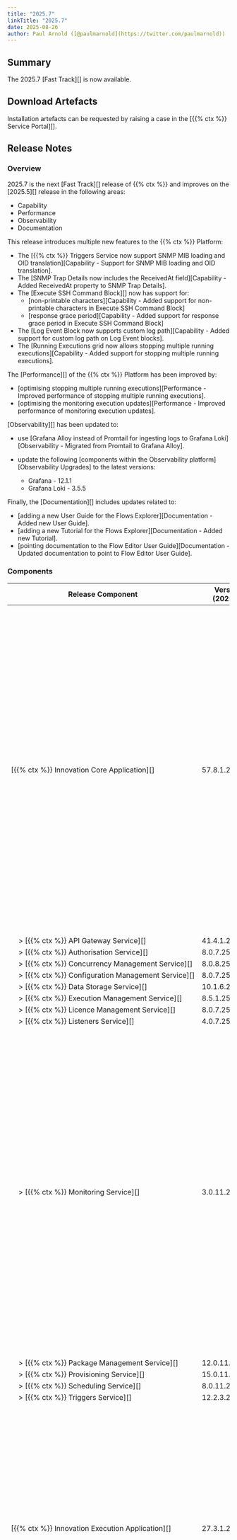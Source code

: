 ```yaml
---
title: "2025.7"
linkTitle: "2025.7"
date: 2025-08-26
author: Paul Arnold ([@paulmarnold](https://twitter.com/paulmarnold))
---
```


## Summary

The 2025.7 [Fast Track][] is now available.

## Download Artefacts

Installation artefacts can be requested by raising a case in the [{{% ctx %}} Service Portal][].

## Release Notes

### Overview

2025.7 is the next [Fast Track][] release of {{% ctx %}} and improves on the [2025.5][] release in the following areas:

* Capability
* Performance
* Observability
* Documentation

This release introduces multiple new features to the {{% ctx %}} Platform:

* The [{{% ctx %}} Triggers Service now support SNMP MIB loading and OID translation][Capability - Support for SNMP MIB loading and OID translation].
* The [SNMP Trap Details now includes the ReceivedAt field][Capability - Added ReceivedAt property to SNMP Trap Details].
* The [Execute SSH Command Block][] now has support for:
  * [non-printable characters][Capability - Added support for non-printable characters in Execute SSH Command Block]
  * [response grace period][Capability - Added support for response grace period in Execute SSH Command Block]
* The [Log Event Block now supports custom log path][Capability - Added support for custom log path on Log Event blocks].
* The [Running Executions grid now allows stopping multiple running executions][Capability - Added support for stopping multiple running executions].

The [Performance][] of the {{% ctx %}} Platform has been improved by:

* [optimising stopping multiple running executions][Performance - Improved performance of stopping multiple running executions].
* [optimising the monitoring execution updates][Performance - Improved performance of monitoring execution updates].

[Observability][] has been updated to:

* use [Grafana Alloy instead of Promtail for ingesting logs to Grafana Loki][Observability - Migrated from Promtail to Grafana Alloy].
* update the following [components within the Observability platform][Observability Upgrades] to the latest versions:

  * Grafana - 12.1.1
  * Grafana Loki - 3.5.5

Finally, the [Documentation][] includes updates related to:

* [adding a new User Guide for the Flows Explorer][Documentation - Added new User Guide].
* [adding a new Tutorial for the Flows Explorer][Documentation - Added new Tutorial].
* [pointing documentation to the Flow Editor User Guide][Documentation - Updated documentation to point to Flow Editor User Guide].

### Components

| <nobr> Release Component </nobr>                                               | Version (2025.5) | Version (2025.7) | Updated | Update Type | Breaking Change | Notes                                                                                                                                                                                                                                                                                                                                                                  |
|--------------------------------------------------------------------------------|------------------|------------------|---------|-------------|-----------------|------------------------------------------------------------------------------------------------------------------------------------------------------------------------------------------------------------------------------------------------------------------------------------------------------------------------------------------------------------------------|
| <nobr>[{{% ctx %}} Innovation Core Application][] </nobr>                      | 57.8.1.25310     | 58.2.1.25350     | Yes     | Major       | Potential       | Major changes occurred between releases, these changes are related to the [{{% ctx %}} Monitoring Service][] by batching execution updates from the [{{% ctx %}} Execution Service][] rather than sending each update individually and is [potentially breaking][Potential Breaking - Improved performance of monitoring execution updates] between 2025.5 and 2025.7. |
| <nobr>&nbsp; &nbsp; > [{{% ctx %}} API Gateway Service][] </nobr>              | 41.4.1.25310     | 41.6.1.25350     | Yes     | Minor       | N/A             |                                                                                                                                                                                                                                                                                                                                                                        |
| <nobr>&nbsp; &nbsp; > [{{% ctx %}} Authorisation Service][] </nobr>            | 8.0.7.25260      | 8.0.10.25350     | Yes     | Patch       | N/A             |                                                                                                                                                                                                                                                                                                                                                                        |
| <nobr>&nbsp; &nbsp; > [{{% ctx %}} Concurrency Management Service][] </nobr>   | 8.0.8.25260      | 8.0.11.25350     | Yes     | Patch       | N/A             |                                                                                                                                                                                                                                                                                                                                                                        |
| <nobr>&nbsp; &nbsp; > [{{% ctx %}} Configuration Management Service][] </nobr> | 8.0.7.25260      | 8.0.8.25350      | Yes     | Patch       | N/A             |                                                                                                                                                                                                                                                                                                                                                                        |
| <nobr>&nbsp; &nbsp; > [{{% ctx %}} Data Storage Service][] </nobr>             | 10.1.6.25260     | 10.1.7.25350     | Yes     | Patch       | N/A             |                                                                                                                                                                                                                                                                                                                                                                        |
| <nobr>&nbsp; &nbsp; > [{{% ctx %}} Execution Management Service][] </nobr>     | 8.5.1.25310      | 8.5.5.25350      | Yes     | Patch       | N/A             |                                                                                                                                                                                                                                                                                                                                                                        |
| <nobr>&nbsp; &nbsp; > [{{% ctx %}} Licence Management Service][] </nobr>       | 8.0.7.25260      | 8.0.8.25350      | Yes     | Patch       | N/A             |                                                                                                                                                                                                                                                                                                                                                                        |
| <nobr>&nbsp; &nbsp; > [{{% ctx %}} Listeners Service][] </nobr>                | 4.0.7.25260      | 4.0.14.25350     | Yes     | Patch       | N/A             |                                                                                                                                                                                                                                                                                                                                                                        |
| <nobr>&nbsp; &nbsp; > [{{% ctx %}} Monitoring Service][] </nobr>               | 3.0.11.25310     | 4.0.3.25350      | Yes     | Major       | Potential       | Major changes occurred between releases, these changes are related to the [{{% ctx %}} Monitoring Service][] by batching execution updates from the [{{% ctx %}} Execution Service][] rather than sending each update individually and is [potentially breaking][Potential Breaking - Improved performance of monitoring execution updates] between 2025.5 and 2025.7. |
| <nobr>&nbsp; &nbsp; > [{{% ctx %}} Package Management Service][] </nobr>       | 12.0.11.25260    | 12.0.15.25350    | Yes     | Patch       | N/A             |                                                                                                                                                                                                                                                                                                                                                                        |
| <nobr>&nbsp; &nbsp; > [{{% ctx %}} Provisioning Service][] </nobr>             | 15.0.11.25310    | 15.0.16.25350    | Yes     | Patch       | N/A             |                                                                                                                                                                                                                                                                                                                                                                        |
| <nobr>&nbsp; &nbsp; > [{{% ctx %}} Scheduling Service][] </nobr>               | 8.0.11.25310     | 8.0.16.25350     | Yes     | Patch       | N/A             |                                                                                                                                                                                                                                                                                                                                                                        |
| <nobr>&nbsp; &nbsp; > [{{% ctx %}} Triggers Service][] </nobr>                 | 12.2.3.25310     | 12.4.3.25350     | Yes     | Minor       | N/A             |                                                                                                                                                                                                                                                                                                                                                                        |
| <nobr>[{{% ctx %}} Innovation Execution Application][] </nobr>                 | 27.3.1.25310     | 28.2.1.25350     | Yes     | Major       | Potential       | Major changes occurred between releases, these changes are related to improving performance of stopping multiple running executions and is [potentially breaking][Potential Breaking - Improved performance of stopping multiple running executions] between 2025.5 and 2025.7.                                                                                        |
| <nobr>&nbsp; &nbsp; > [{{% ctx %}} Execution Service][] </nobr>                | 27.3.1.25310     | 28.2.1.25350     | Yes     | Major       | Potential       | Major changes occurred between releases, these changes are related to improving performance of stopping multiple running executions and is [potentially breaking][Potential Breaking - Improved performance of stopping multiple running executions] between 2025.5 and 2025.7.                                                                                        |
| <nobr>[{{% ctx %}} Gateway][Gateway] </nobr>                                   | 13.5.0.25260     | 13.17.1.25350    | Yes     | Minor       | Potential       | Major changes occurred between releases, these changes are related to improving performance of stopping multiple running executions and is [potentially breaking][Potential Breaking - Improved performance of stopping multiple running executions] between 2025.5 and 2025.7.                                                                                        |
| <nobr>[{{% ctx %}} Blocks Package][Blocks] </nobr>                             | 48.5.1.25260     | 49.0.1.25350     | Yes     | Major       | N/A             |                                                                                                                                                                                                                                                                                                                                                                        |
| <nobr>[{{% ctx %}} Interaction Portal][Interaction Portal] </nobr>             | 3.2.0.25260      | 3.2.1.25350      | Yes     | Patch       | N/A             |                                                                                                                                                                                                                                                                                                                                                                        |
| <nobr>{{% ctx %}} App Server Install Scripts </nobr>                           | 5.2.11.25260     | 5.2.11.25260     | No      | N/A         | N/A             |                                                                                                                                                                                                                                                                                                                                                                        |
| <nobr>&nbsp; &nbsp; > {{% ctx %}} App Server Backup </nobr>                    | 1.0.1.25230      | 1.0.1.25230      | No      | N/A         | N/A             |                                                                                                                                                                                                                                                                                                                                                                        |
| <nobr>&nbsp; &nbsp; > {{% ctx %}} App Server Recovery </nobr>                  | 1.0.1.25230      | 1.0.1.25230      | No      | N/A         | N/A             |                                                                                                                                                                                                                                                                                                                                                                        |
| <nobr>&nbsp; &nbsp; > {{% ctx %}} App Server Encryption Key Backup </nobr>     | 1.0.0.25210      | 1.0.0.25210      | No      | N/A         | N/A             |                                                                                                                                                                                                                                                                                                                                                                        |
| <nobr>&nbsp; &nbsp; > {{% ctx %}} App Server Encryption Key Recovery </nobr>   | 1.0.0.25210      | 1.0.0.25210      | No      | N/A         | N/A             |                                                                                                                                                                                                                                                                                                                                                                        |
| <nobr>{{% ctx %}} Web App Server Install Scripts </nobr>                       | 8.1.6.25250      | 8.1.6.25250      | No      | N/A         | N/A             |                                                                                                                                                                                                                                                                                                                                                                        |
| <nobr>&nbsp; &nbsp; > {{% ctx %}} Web App Server Backup </nobr>                | 1.0.1.25230      | 1.0.1.25230      | No      | N/A         | N/A             |                                                                                                                                                                                                                                                                                                                                                                        |
| <nobr>&nbsp; &nbsp; > {{% ctx %}} Web App Server Recovery </nobr>              | 1.0.1.25230      | 1.0.1.25230      | No      | N/A         | N/A             |                                                                                                                                                                                                                                                                                                                                                                        |
| <nobr>{{% ctx %}} Upgrade Scripts </nobr>                                      | 1.2.22.25260     | 1.2.22.25260     | No      | N/A         | N/A             |                                                                                                                                                                                                                                                                                                                                                                        |
| <nobr>{{% ctx %}} Licence Fingerprint Generator </nobr>                        | 4.1.1.25130      | 4.1.1.25130      | No      | N/A         | N/A             |                                                                                                                                                                                                                                                                                                                                                                        |
| <nobr>{{% ctx %}} Encryption Key Generator </nobr>                             | 2.0.0.24350      | 2.0.0.24350      | No      | N/A         | N/A             |                                                                                                                                                                                                                                                                                                                                                                        |
| <nobr>{{% ctx %}} Encryptor </nobr>                                            | 3.2.0.25160      | 3.2.0.25160      | No      | N/A         | N/A             |                                                                                                                                                                                                                                                                                                                                                                        |
| <nobr>{{% ctx %}} Flows Upgrader </nobr>                                       | 2.0.2.25220      | 2.1.1.25340      | Yes     | Minor       | N/A             |                                                                                                                                                                                                                                                                                                                                                                        |
| <nobr>{{% ctx %}} Observability</nobr>                                         | 3.0.0            | 4.0.0            | Yes     | Major       | No              |                                                                                                                                                                                                                                                                                                                                                                        |

### Features

#### Capability

##### Support for SNMP MIB loading and OID translation

Within the server hosting [{{% ctx %}} Gateway][Gateway], the user can now add `MIBs` to the preconfigured `MIBs` folder, which is created on first start up of [{{% ctx %}} Gateway][Gateway] and can be found in `%PROGRAMDATA%\Cortex\Configuration\Triggers\SNMP\MIBs`.  
The `MIBs` folder can contain multiple `MIB` files, and can be organised using sub-folders.  
Files with a `.mib` extension will be loaded by [{{% ctx %}} Gateway][Gateway] on startup, then sent to the [{{% ctx %}} Triggers Service][] where they are used to translate `OIDs` in `SNMP` traps into a more human-readable format.  
Changes to any of the `.mib` files, or new files added, or existing files deleted will be detected and reloaded automatically.  

Affected Components:

* [{{% ctx %}} Gateway][Gateway]
* [{{% ctx %}} Innovation Core Application][]
  * [{{% ctx %}} API Gateway Service][]
  * [{{% ctx %}} Listeners Service][]
  * [{{% ctx %}} Triggers Service][]

##### Added ReceivedAt property to SNMP Trap Details

A new `ReceivedAt` property has been added to the SNMP Trap Details that are passed as an input variable of a flow configured to be run by SNMP traps matching a configured an SNMP trigger.  
This property contains the date and time that the trap was received by the [{{% ctx %}} Triggers Service][] in the `ISO 8601 Standard`.

Affected Components:

* [{{% ctx %}} Innovation Core Application][]
  * [{{% ctx %}} API Gateway Service][]
  * [{{% ctx %}} Listeners Service][]
  * [{{% ctx %}} Triggers Service][]

##### Added support for non-printable characters in Execute SSH Command Block

The [Execute SSH Command Block][] has been updated to support commands that either don't echo back or contain non-printable characters in the response. An example of this is when a command is run that does not return any output, such as `echo -n ""`, or when a command contains non-printable characters, such as a password.  

{{% alert title="Note" %}}
The `StrictResponseMatching` option can now be added in the advanced block properties {{< ahref path="Cortex.Reference.Blocks.Ssh.ExecuteSshCommand.ExecuteSshCommandBlock.ConfigurationSettings" version="2025.7" title="Configuration Settings" >}}, allowing it to be overwritten on a per block basis using the advanced {{< ahref path="Cortex.Reference.Blocks.Ssh.ExecuteSshCommand.ExecuteSshCommandBlock.ConfigurationSettings" version="2025.7" title="Configuration Settings" >}} block property of the {{< ahref path="Cortex.Reference.Blocks.Ssh.ExecuteSshCommand.ExecuteSshCommandBlock.MainDoc" version="2025.7" title="Execute SSH Command Block" >}}.  
`StrictResponseMatching` can be set to `false`, allowing to match any response text before the `terminalPrompt`. Default is `true`.  
{{% /alert %}}

Affected Components:

* [{{% ctx %}} Block Packages][Blocks]

##### Added support for response grace period in Execute SSH Command Block

The [Execute SSH Command Block][] has been updated to allow for a `ResponseGracePeriod` to be set, which is the number of milliseconds to wait after receiving a matching response and `terminalPrompt`, before assigning the response to the block output variable and continuing the flow.  
This is useful in cases where a device is returning the response in batches and one of the batches matches the expected response and `terminalPrompt`, but the full response has not yet been received from the device.  

{{% alert title="Note" %}}
The `ResponseGracePeriod` option can now be added in the advanced block properties {{< ahref path="Cortex.Reference.Blocks.Ssh.ExecuteSshCommand.ExecuteSshCommandBlock.ConfigurationSettings" version="2025.7" title="Configuration Settings" >}}, allowing it to be overwritten on a per block basis using the advanced {{< ahref path="Cortex.Reference.Blocks.Ssh.ExecuteSshCommand.ExecuteSshCommandBlock.ConfigurationSettings" version="2025.7" title="Configuration Settings" >}} block property of the {{< ahref path="Cortex.Reference.Blocks.Ssh.ExecuteSshCommand.ExecuteSshCommandBlock.MainDoc" version="2025.7" title="Execute SSH Command Block" >}}.  
`ResponseGracePeriod` can be set to any number, which is the number of milliseconds to wait for a response before checking the response. Default is `0`.
{{% /alert %}}

Affected Components:

* [{{% ctx %}} Block Packages][Blocks]

##### Added support for custom log path on Log Event blocks

The [Log Event Block][] has been updated to allow the developer to provide a custom log path where it should write its log to. This is configurable on a per block basis.  
The advanced `Event Log Path` block property allows to specify the path to log to, which is used instead of the default path.  
By default, the property is empty, allowing the log to be written to the default path configured in the Execution Service's AppSettings.  

{{% alert title="Note" %}}
Supported path formats are:

* Local Absolute paths, e.g. `C:\Logs\MyLog.log`
* Local Relative paths, e.g. `.\Logs\MyLog.log` (relative to the Execution Service `work` directory)
* Remote UNC paths, e.g. `\\server\c$\Logs\MyLog.log` (requires `Run As` property to also be configured with a `LogonType` as `NewCredentials`)
* Remote Share paths, e.g. `\\server\myshare\Logs\MyLog.log` (requires `Run As` property to also be configured with a `LogonType` as `NewCredentials`)
{{% /alert %}}

Affected Components:

* [{{% ctx %}} Gateway][Gateway]
* [{{% ctx %}} Block Packages][Blocks]
* [{{% ctx %}} Innovation Core Application][]
  * [{{% ctx %}} API Gateway Service][]
  * [{{% ctx %}} Execution Management Service][]
  * [{{% ctx %}} Monitoring Service][]
  * [{{% ctx %}} Package Management Service][]
  * [{{% ctx %}} Provisioning Service][]
  * [{{% ctx %}} Scheduling Service][]
  * [{{% ctx %}} Triggers Service][]
* [{{% ctx %}} Innovation Execution Application][]
  * [{{% ctx %}} Execution Service][]
* {{% ctx %}} Flows Upgrader

##### Added support for stopping multiple running executions

The executions in the [Running Executions][] grid, which can be found in the [Packages][] page of [{{% ctx %}} Gateway][Gateway], has been updated to allow the administrator to select multiple executions, and stop them at once.

{{% alert title="Note" %}}
Executions can be selected using the `Shift` and `Ctrl` keys.
{{% /alert %}}

Affected Components:

* [{{% ctx %}} Gateway][Gateway]

#### Performance

##### Improved performance of stopping multiple running executions

The {{% ctx %}} Platform has been updated to optimise the stopping of multiple executions using batch requests downstream from [{{% ctx %}} Gateway][Gateway], instead of making individual requests for each execution.

Affected Components:

* [{{% ctx %}} Gateway][Gateway]
* [{{% ctx %}} Innovation Core Application][]
  * [{{% ctx %}} API Gateway Service][]
  * [{{% ctx %}} Authorisation Service][]
  * [{{% ctx %}} Concurrency Management Service][]
  * [{{% ctx %}} Execution Management Service][]
  * [{{% ctx %}} Listeners Service][]
  * [{{% ctx %}} Monitoring Service][]
  * [{{% ctx %}} Package Management Service][]
  * [{{% ctx %}} Provisioning Service][]
  * [{{% ctx %}} Scheduling Service][]
  * [{{% ctx %}} Triggers Service][]
* [{{% ctx %}} Innovation Execution Application][]
  * [{{% ctx %}} Execution Service][]

##### Improved performance of monitoring execution updates

The {{% ctx %}} Platform has been updated to optimise the performance of the [{{% ctx %}} Monitoring Service][] by batching execution updates from the [{{% ctx %}} Execution Service][] rather than sending each update individually. This reduces the number of messages sent to the [{{% ctx %}} Monitoring Service][] and improves overall performance.

Affected Components:

* [{{% ctx %}} Innovation Core Application][]
  * [{{% ctx %}} API Gateway Service][]
  * [{{% ctx %}} Execution Management Service][]
  * [{{% ctx %}} Monitoring Service][]
  * [{{% ctx %}} Provisioning Service][]
  * [{{% ctx %}} Scheduling Service][]
  * [{{% ctx %}} Triggers Service][]
* [{{% ctx %}} Innovation Execution Application][]
  * [{{% ctx %}} Execution Service][]

#### Observability

##### Migrated from Promtail to Grafana Alloy

{{% ctx %}} Observability has been updated to use [Grafana Alloy][] instead of [Promtail][] for ingesting logs to [Grafana Loki][]. This is due to [Promtail][] having been deprecated and marked as end-of-life on the 2nd of March 2026.

{{% alert title="Note" %}}
There is currently no documentation on how to migrate from `Promtail` to `Grafana Alloy`. This will be added in `2025.9`.
In the meantime, for further assistance, please raise a case in the {{< ahref path="Cortex.ServicePortal.MainDoc" version="2025.7" title="{{% ctx %}} Service Portal" >}}.
{{% /alert %}}

Affected Components:

* {{% ctx %}} Observability

##### Observability Upgrades

Grafana and Grafana Loki have been updated to the latest versions, all related documentation and screenshots have been updated to reflect these changes.

* Grafana - 12.1.1
* Grafana Loki - 3.5.5

Affected Components:

* Grafana
* Grafana Loki

#### Documentation

##### Added new User Guide

A new User Guide have been added to the {{% ctx %}} Product Portal about the [Flows Explorer][User Guide - Flows Explorer].

##### Added new Tutorial

A new Tutorial has been added to the {{% ctx %}} Product Portal about the [Flows Explorer][Tutorial - Flows Explorer].

##### Updated documentation to point to Flow Editor User Guide

Documentation has been updated to point to the [Flow Editor][User Guide - Flow Editor] instead of the original `Cortex Studio` page.

### Bug Fixes

#### Capability

##### TypeOfFlow not being preserved during upgrade

The `{{% ctx%}} Flows Upgrader` has been updated to preserve the `TypeOfFlow` property when upgrading flows. If no `TypeOfFlow` is set, it will default to `Flow`.

Affected Components:

* {{% ctx %}} Flows Upgrader

### Deprecated Features

The following features have been deprecated in the 2025.7 release:

* `{{% ctx %}} Observability` - Versions before `4.0.0` have been deprecated as they use [Promtail][] which has been deprecated and marked as end-of-life on the 2nd of March 2026.

### Removed Features

There are no features removed in the 2025.7 release of the {{% ctx %}} Platform.

### Potential Breaking Changes

The following may potentially break interactions with the {{% ctx %}} Platform:

#### Improved performance of monitoring execution updates

The [{{% ctx %}} Monitoring Service][] has been updated to batch execution updates from the [{{% ctx %}} Execution Service][] rather than sending each update individually.
This will break monitoring of executions from a previous version of the [{{% ctx %}} Execution Service][], such as 2025.5, as the [{{% ctx %}} Monitoring Service][] will not be able to process the updates sent by the [{{% ctx %}} Execution Service][] as the contract has changed.

#### Improved performance of stopping multiple running executions

The [{{% ctx %}} Execution Service][] has been updated to optimise the stopping of multiple executions using batch requests downstream from [{{% ctx %}} Gateway][Gateway], instead of making individual requests for each execution.
This will break stopping of single executions on a previous version of the [{{% ctx %}} Execution Service][] using the new version of [{{% ctx %}} Gateway][Gateway], such as 2025.5, as the contract has changed.

### Breaking Changes

There are no known breaking changes as part of the 2025.7 release of the {{% ctx %}} Platform.

### Known Limitations

Known limitations have been added within the 2025.7 release of the {{% ctx %}} Platform:

* Old executions that were running before the upgrade to 2025.7 will not be able to be monitored by the [{{% ctx %}} Monitoring Service][] as the contract has changed.
* Stopping of single executions on a previous version of the [{{% ctx %}} Execution Service][] using the new version of [{{% ctx %}} Gateway][Gateway] will not work as the contract has changed.

## Version Support

### Operating Systems

| OS Type | Supported Versions                                |
|---------|---------------------------------------------------|
| Windows | <ul><li>Server 2019</li><li>Server 2022</li></ul> |
| Linux   | Linux is not currently supported                  |

### 7.X Compatibility

| 7.X Version | Is compatible? | Notes                                        |
|-------------|----------------|----------------------------------------------|
| 7.3         | Yes            |                                              |
| 7.2         | Yes            |                                              |
| 7.1         | No             | Need to upgrade 7.1 to 7.2 for compatibility |
| 7.0         | No             | Need to upgrade 7.0 to 7.2 for compatibility |

### Flow Compatibility

| Release | Compatibility Version |
|---------|-----------------------|
| 2025.7  | 32.25320              |
| 2025.5  | 31.24311              |
| 2025.3  | 31.24311              |
| 2025.1  | 31.24311              |
| 2024.11 | 31.24311              |
| 2024.9  | 31.24311              |
| 2024.7  | 31.24311              |
| 2024.5  | 31.24311              |
| 2024.3  | 30                    |

### Observability Compatibility

| Release | Grafana Version          | Grafana Loki Version | {{% ctx %}} Observability Version         |
|---------|--------------------------|----------------------|-------------------------------------------|
| 2025.7  | [12.1.1][Grafana 12.1.1] | [3.5.5][Loki 3.5.5]  | [4.0.0][Observability 4.0.0]              |
| 2025.3  | [10.4.1][Grafana 10.4.1] | [3.0.0][Loki 3.0.0]  | [3.0.0][Observability 3.0.0] (deprecated) |
| 2025.1  | [10.4.1][Grafana 10.4.1] | [3.0.0][Loki 3.0.0]  | [3.0.0][Observability 3.0.0] (deprecated) |
| 2024.11 | [10.4.1][Grafana 10.4.1] | [3.0.0][Loki 3.0.0]  | [3.0.0][Observability 3.0.0] (deprecated) |
| 2024.9  | [10.4.1][Grafana 10.4.1] | [3.0.0][Loki 3.0.0]  | [3.0.0][Observability 3.0.0] (deprecated) |
| 2024.7  | [10.4.1][Grafana 10.4.1] | [3.0.0][Loki 3.0.0]  | [3.0.0][Observability 3.0.0] (deprecated) |
| 2024.5  | [10.4.1][Grafana 10.4.1] | [3.0.0][Loki 3.0.0]  | [3.0.0][Observability 3.0.0] (deprecated) |
| 2024.3  | [8.5.4][Grafana 8.5.4]   | [2.5.0][Loki 2.5.0]  | [2.2.0][Observability 2.2.0] (deprecated) |

## Install Instructions

If you are installing a new 2025.7 platform or adding it to an existing {{% ctx %}} 7 Installation see the guidance below; otherwise, if you are upgrading from an existing 2025.5 platform refer to the [Upgrade Instructions][].

Installing {{% ctx %}} Only:

* [Multiple Server - With HA][Innovation Only - Multiple Server - With HA]
* [Single Server - Without HA][Innovation Only - Single Server - Without HA]

Adding {{% ctx %}} to a {{% ctx %}} 7 Installation:

* [Multiple Server - With HA][Adding Innovation to a 7.2 Installation - Multiple Server - With HA]
* [Single Server - Without HA][Adding Innovation to a 7.2 Installation - Single Server - Without HA]

## Upgrade Instructions

If you are upgrading from an existing 2025.5 platform see the guidance below:

Upgrading {{% ctx %}}:

* [Multiple Server - With HA][Upgrade - Multiple Server - With HA]
* [Single Server - Without HA][Upgrade - Single Server - Without HA]

## Upcoming Releases

Releases are currently forecast to be made available on:

| Release | Release Type   | Forecast Release Date             |
|---------|----------------|-----------------------------------|
| 2025.7  | [Fast Track][] | Week commencing 26th August 2025  |
| 2025.9  | [Release][]    | Week commencing 6th October 2025  |
| 2025.11 | [Fast Track][] | Week commencing 1st December 2025 |
| 2026.1  | [Fast Track][] | Week commencing 9th February 2026 |
| 2026.3  | [Release][]    | Week commencing 6th April 2026    |

[{{% ctx %}} Innovation Core Application]: {{< url path="Cortex.Guides.CortexInnovation.CoreApplication.MainDoc" version="2025.7" >}}
[{{% ctx %}} API Gateway Service]: {{< url path="Cortex.Guides.CortexInnovation.CoreApplication.Services.ApiGatewayService.MainDoc" version="2025.7" >}}
[{{% ctx %}} Authorisation Service]: {{< url path="Cortex.Guides.CortexInnovation.CoreApplication.Services.AuthorisationService.MainDoc" version="2025.7" >}}
[{{% ctx %}} Concurrency Management Service]: {{< url path="Cortex.Guides.CortexInnovation.CoreApplication.Services.ConcurrencyManagementService.MainDoc" version="2025.7" >}}
[{{% ctx %}} Configuration Management Service]: {{< url path="Cortex.Guides.CortexInnovation.CoreApplication.Services.ConfigurationManagementService.MainDoc" version="2025.7" >}}
[{{% ctx %}} Data Storage Service]: {{< url path="Cortex.Guides.CortexInnovation.CoreApplication.Services.DataStorageService.MainDoc" version="2025.7" >}}
[{{% ctx %}} Execution Management Service]: {{< url path="Cortex.Guides.CortexInnovation.CoreApplication.Services.ExecutionManagementService.MainDoc" version="2025.7" >}}
[{{% ctx %}} Licence Management Service]: {{< url path="Cortex.Guides.CortexInnovation.CoreApplication.Services.LicenceManagementService.MainDoc" version="2025.7" >}}
[{{% ctx %}} Listeners Service]: {{< url path="Cortex.Guides.CortexInnovation.CoreApplication.Services.ListenersService.MainDoc" version="2025.7" >}}
[{{% ctx %}} Monitoring Service]: {{< url path="Cortex.Guides.CortexInnovation.CoreApplication.Services.MonitoringService.MainDoc" version="2025.7" >}}
[{{% ctx %}} Package Management Service]: {{< url path="Cortex.Guides.CortexInnovation.CoreApplication.Services.PackageManagementService.MainDoc" version="2025.7" >}}
[{{% ctx %}} Provisioning Service]: {{< url path="Cortex.Guides.CortexInnovation.CoreApplication.Services.ProvisioningService.MainDoc" version="2025.7" >}}
[{{% ctx %}} Scheduling Service]: {{< url path="Cortex.Guides.CortexInnovation.CoreApplication.Services.SchedulingService.MainDoc" version="2025.7" >}}
[{{% ctx %}} Triggers Service]: {{< url path="Cortex.Guides.CortexInnovation.CoreApplication.Services.TriggersService.MainDoc" version="2025.7" >}}
[{{% ctx %}} Innovation Execution Application]: {{< url path="Cortex.Guides.CortexInnovation.ExecutionApplication.MainDoc" version="2025.7" >}}
[{{% ctx %}} Execution Service]: {{< url path="Cortex.Guides.CortexInnovation.ExecutionApplication.Services.ExecutionService.MainDoc" version="2025.7" >}}
[Interaction Portal]: {{< url path="Cortex.Guides.UserGuides.UserInterfaces.CortexInteractionPortal.MainDoc" version="2025.7" >}}

[Running Executions]: {{< url path="Cortex.Guides.UserGuides.UserInterfaces.Gateway.Admin.Packages.PackageVersionEditor.RunningExecutions" version="2025.7" >}}
[Packages]: {{< url path="Cortex.Guides.UserGuides.UserInterfaces.Gateway.Admin.Packages.Overview.MainDoc" version="2025.7" >}}

[User Guide - Flow Editor]: {{< url path="Cortex.Guides.UserGuides.UserInterfaces.Gateway.Dev.FlowEditor.MainDoc" version="2025.7" >}}
[User Guide - Flows Explorer]: {{< url path="Cortex.Guides.UserGuides.UserInterfaces.Gateway.Dev.FlowsExplorer.MainDoc" version="2025.7" >}}
[Tutorial - Flows Explorer]: {{< url path="Cortex.Tutorials.Development.FlowsExplorer.MainDoc" version="2025.7" >}}

[Capability - Support for SNMP MIB loading and OID translation]: {{< ref "#support-for-snmp-mib-loading-and-oid-translation" >}}
[Capability - Added ReceivedAt property to SNMP Trap Details]: {{< ref "#added-receivedat-property-to-snmp-trap-details" >}}
[Capability - Added support for non-printable characters in Execute SSH Command Block]: {{< ref "#added-support-for-non-printable-characters-in-execute-ssh-command-block" >}}
[Capability - Added support for response grace period in Execute SSH Command Block]: {{< ref "#added-support-for-response-grace-period-in-execute-ssh-command-block" >}}
[Capability - Added support for custom log path on Log Event blocks]: {{< ref "#added-support-for-custom-log-path-on-log-event-blocks" >}}
[Capability - Added support for stopping multiple running executions]: {{< ref "#added-support-for-stopping-multiple-running-executions" >}}

[Performance]: {{< ref "#performance" >}}
[Performance - Improved performance of stopping multiple running executions]: {{< ref "#improved-performance-of-stopping-multiple-running-executions" >}}
[Performance - Improved performance of monitoring execution updates]: {{< ref "#improved-performance-of-monitoring-execution-updates" >}}

[Observability]: {{< ref "#observability" >}}
[Observability - Migrated from Promtail to Grafana Alloy]: {{< ref "#migrated-from-promtail-to-grafana-alloy" >}}
[Observability Upgrades]: {{< ref "#observability-upgrades" >}}
[Documentation]: {{< ref "#documentation" >}}
[Documentation - Added new User Guide]: {{< ref "#added-new-user-guide" >}}
[Documentation - Added new Tutorial]: {{< ref "#added-new-tutorial" >}}
[Documentation - Updated documentation to point to Flow Editor User Guide]: {{< ref "#updated-documentation-to-point-to-flow-editor-user-guide" >}}

[Upgrade Instructions]: {{< ref "#upgrade-instructions" >}}

[Blocks]: {{< url path="Cortex.Reference.Blocks.MainDoc" version="2025.7" >}}
[Execute SSH Command Block]: {{< url path="Cortex.Reference.Blocks.Ssh.ExecuteSshCommand.ExecuteSshCommandBlock.MainDoc" version="2025.7" >}}
[Log Event Block]: {{< url path="Cortex.Reference.Blocks.Logs.LogEvent.LogEvent.MainDoc" version="2025.7" >}}

[Gateway]: {{< url path="Cortex.Guides.UserGuides.UserInterfaces.Gateway.MainDoc" version="2025.7" >}}

[Potential Breaking - Improved performance of monitoring execution updates]: {{< ref "#improved-performance-of-monitoring-execution-updates-1" >}}
[Potential Breaking - Improved performance of stopping multiple running executions]: {{< ref "#improved-performance-of-stopping-multiple-running-executions-1" >}}

[Innovation Only - Single Server - Without HA]: {{< url path="Cortex.GettingStarted.OnPremise.InstallInnovationOnly.SingleServerWithoutHA.MainDoc" version="2025.7" >}}
[Innovation Only - Multiple Server - With HA]: {{< url path="Cortex.GettingStarted.OnPremise.InstallInnovationOnly.MultipleServerWithHA.MainDoc" version="2025.7" >}}

[Adding Innovation to a 7.2 Installation - Single Server - Without HA]: {{< url path="Cortex.GettingStarted.OnPremise.AddInnovationTo72.SingleServerWithoutHA.MainDoc" version="2025.7" >}}
[Adding Innovation to a 7.2 Installation - Multiple Server - With HA]: {{< url path="Cortex.GettingStarted.OnPremise.AddInnovationTo72.MultipleServerWithHA.MainDoc" version="2025.7" >}}

[Upgrade - Single Server - Without HA]: {{< url path="Cortex.Guides.UpgradeGuides.UpgradeCortex.2025.5to2025.7.SingleServerWithoutHA.MainDoc" version="2025.7" >}}
[Upgrade - Multiple Server - With HA]: {{< url path="Cortex.Guides.UpgradeGuides.UpgradeCortex.2025.5to2025.7.MultipleServerWithHA.MainDoc" version="2025.7" >}}

[{{% ctx %}} Service Portal]: {{< url path="Cortex.ServicePortal.MainDoc" version="2025.7" >}}

[2025.5]: {{< url path="Cortex.Blogs.Releases.2025.5.MainDoc" version="2025.7" >}}
[Fast Track]: {{< url path="Cortex.Reference.Glossary.F-J.FastTrack" version="2025.7" >}}
[Release]: {{< url path="Cortex.Reference.Glossary.P-T.Release" version="2025.7" >}}

[Promtail]: {{< url path="Grafana.Products.Loki.Promtail.MainDoc" >}}
[Grafana Alloy]: {{< url path="Grafana.Products.GrafanaAlloy.MainDoc" >}}
[Grafana Loki]: {{< url path="Grafana.Products.Loki.MainDoc" >}}
[Grafana 8.5.4]: {{< url path="Grafana.SelfManaged.Downloads.GrafanaWebApp.Windows" >}}
[Grafana 10.4.1]: {{< url path="Grafana.SelfManaged.Downloads.GrafanaWebApp.10.4.1.Windows" >}}
[Grafana 12.1.1]: {{< url path="Grafana.SelfManaged.Downloads.GrafanaWebApp.12.1.1.Windows" >}}
[Loki 3.0.0]: {{< url path="Grafana.SelfManaged.Downloads.GrafanaLoki.3.0.0.Release" >}}
[Loki 3.5.5]: {{< url path="Grafana.SelfManaged.Downloads.GrafanaLoki.3.5.5.Release" >}}
[Loki 2.5.0]: {{< url path="Grafana.SelfManaged.Downloads.GrafanaLoki.Release" >}}
[Observability 4.0.0]: {{< url path="GitHub.Cortex.Observability.4.0.0.Release" >}}
[Observability 3.0.0]: {{< url path="GitHub.Cortex.Observability.3.0.0.Release" >}}
[Observability 2.2.0]: {{< url path="GitHub.Cortex.Observability.2.2.0.Release" >}}
